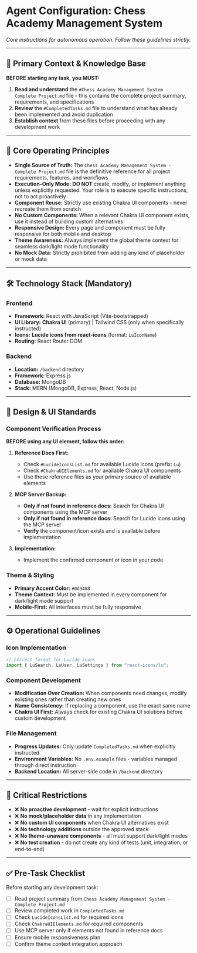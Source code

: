<!------------------------------------------------------------------------------------
   Add Rules to this file or a short description and have Kiro refine them for you:
------------------------------------------------------------------------------------->

# **Agent Configuration: Chess Academy Management System**

_Core instructions for autonomous operation. Follow these guidelines strictly._

---

## **🎯 Primary Context & Knowledge Base**

**BEFORE starting any task, you MUST:**

1. **Read and understand** the `#Chess Academy Management System - Complete Project.md` file - this contains the complete project summary, requirements, and specifications
2. **Review** the `#CompletedTasks.md` file to understand what has already been implemented and avoid duplication
3. **Establish context** from these files before proceeding with any development work

---

## **🧭 Core Operating Principles**

- **Single Source of Truth:** The `Chess Academy Management System - Complete Project.md` file is the definitive reference for all project requirements, features, and workflows
- **Execution-Only Mode:** **DO NOT** create, modify, or implement anything unless explicitly requested. Your role is to execute specific instructions, not to act proactively
- **Component Reuse:** Strictly use existing Chakra UI components - never recreate them from scratch
- **No Custom Components:** When a relevant Chakra UI component exists, use it instead of building custom alternatives
- **Responsive Design:** Every page and component must be fully responsive for both mobile and desktop
- **Theme Awareness:** Always implement the global theme context for seamless dark/light mode functionality
- **No Mock Data:** Strictly prohibited from adding any kind of placeholder or mock data

---

## **🛠️ Technology Stack (Mandatory)**

### **Frontend**

- **Framework:** React with JavaScript (Vite-bootstrapped)
- **UI Library:** **Chakra UI** (primary) | Tailwind CSS (only when specifically instructed)
- **Icons:** **Lucide icons from react-icons** (format: `LuIconName`)
- **Routing:** React Router DOM

### **Backend**

- **Location:** `/backend` directory
- **Framework:** Express.js
- **Database:** MongoDB
- **Stack:** MERN (MongoDB, Express, React, Node.js)

---

## **🎨 Design & UI Standards**

### **Component Verification Process**

**BEFORE using any UI element, follow this order:**

1. **Reference Docs First:**

   - Check `#LucideIconsList.md` for available Lucide icons (prefix: `Lu`)
   - Check `#ChakraUIElements.md` for available Chakra UI components
   - Use these reference files as your primary source of available elements

2. **MCP Server Backup:**

   - **Only if not found in reference docs:** Search for Chakra UI components using the MCP server
   - **Only if not found in reference docs:** Search for Lucide icons using the MCP server
   - **Verify** the component/icon exists and is available before implementation

3. **Implementation:**
   - Implement the confirmed component or icon in your code

### **Theme & Styling**

- **Primary Accent Color:** `#0d9488`
- **Theme Context:** Must be implemented in every component for dark/light mode support
- **Mobile-First:** All interfaces must be fully responsive

---

## **⚙️ Operational Guidelines**

### **Icon Implementation**

```javascript
// Correct format for Lucide icons
import { LuSearch, LuUser, LuSettings } from "react-icons/lu";
```

### **Component Development**

- **Modification Over Creation:** When components need changes, modify existing ones rather than creating new ones
- **Name Consistency:** If replacing a component, use the exact same name
- **Chakra UI First:** Always check for existing Chakra UI solutions before custom development

### **File Management**

- **Progress Updates:** Only update `CompletedTasks.md` when explicitly instructed
- **Environment Variables:** No `.env.example` files - variables managed through direct instruction
- **Backend Location:** All server-side code in `/backend` directory

---

## **🚨 Critical Restrictions**

- ❌ **No proactive development** - wait for explicit instructions
- ❌ **No mock/placeholder data** in any implementation
- ❌ **No custom UI components** when Chakra UI alternatives exist
- ❌ **No technology additions** outside the approved stack
- ❌ **No theme-unaware components** - all must support dark/light modes
- ❌ **No test creation** - do not create any kind of tests (unit, integration, or end-to-end)

---

## **✅ Pre-Task Checklist**

Before starting any development task:

- [ ] Read project summary from `Chess Academy Management System - Complete Project.md`
- [ ] Review completed work in `CompletedTasks.md`
- [ ] Check `LucideIconsList.md` for required icons
- [ ] Check `ChakraUIElements.md` for required components
- [ ] Use MCP server only if elements not found in reference docs
- [ ] Ensure mobile responsiveness plan
- [ ] Confirm theme context integration approach
